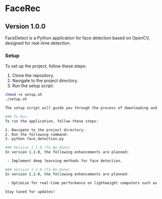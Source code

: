 # FaceRec

## Version 1.0.0

FaceDetect is a Python application for face detection based on OpenCV, designed for real-time detection.

### Setup

To set up the project, follow these steps:

1. Clone the repository.
2. Navigate to the project directory.
3. Run the setup script:

```bash
chmod +x setup.sh
./setup.sh

The setup script will guide you through the process of downloading and building OpenCV with extra modules on your Ubuntu OS. Adjust the versions and paths as needed for your specific requirements.

### To Run
To run the application, follow these steps:

1. Navigate to the project directory.
2. Run the following command:
3. python face_detection.py

### Version 1.1.0 (To Be Done)
In version 1.1.0, the following enhancements are planned:

 - Implement deep learning methods for face detection.

### Version 1.2.0 (To Be Done)
In version 1.2.0, the following enhancements are planned:

 - Optimize for real-time performance on lightweight computers such as Jetson.

Stay tuned for updates!
